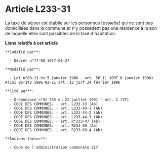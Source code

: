 # Article L233-31

La taxe de séjour est établie sur les personnes [*assiette*] qui ne sont pas domiciliées dans la commune et n'y possèdent pas
une résidence à raison de laquelle elles sont passibles de la taxe d'habitation.

**Liens relatifs à cet article**

	**Codifié par**:

	  - Décret n°77-90 1977-01-27

	**Modifié par**:

	  - Loi n°88-13 du 5 janvier 1988 - art. 58 () JORF 6 janvier 1988) A(Loi 96-142 1996-02-21 art. 12 jorf 24 février 1996

	**Cité par**:

	  - Ordonnance n°91-755 du 22 juillet 1991 - art. 2 (VT)
	  - CODE DES COMMUNES. - art. L233-33 (Ab)
	  - CODE DES COMMUNES. - art. L233-44-1 (Ab)
	  - CODE DES COMMUNES. - art. L233-44-2 (Ab)
	  - CODE DES COMMUNES. - art. L233-44-3 (Ab)
	  - CODE DES COMMUNES. - art. R*233-47 (Ab)
	  - CODE DES COMMUNES. - art. R233-50 (Ab)
	  - CODE DES COMMUNES. - art. R233-60-4 (Ab)

	**Anciens textes**:

	  - Code de l'administration communale 217
